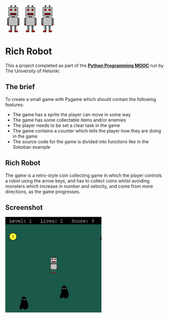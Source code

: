 ![Robot image](robot.png) ![Robot image](robot.png) ![Robot image](robot.png) 
# Rich Robot

This a project completed as part of the **[Python Programming MOOC](https://programming-23.mooc.fi/)** run by The University of Helsinki.

## The brief

To create a small game with Pygame which should contain the following features:

- The game has a sprite the player can move in some way
- The game has some collectable items and/or enemies
- The player needs to be set a clear task in the game
- The game contains a counter which tells the player how they are doing in the game
- The source code for the game is divided into functions like in the Sokoban example


## Rich Robot

The game is a retro-style coin collecting game in which the player controls a robot using the arrow keys, and has to collect coins whilst avoiding monsters which increase in number and velocity, and come from more directions, as the game progresses.

## Screenshot

![](./screenshot.png)
